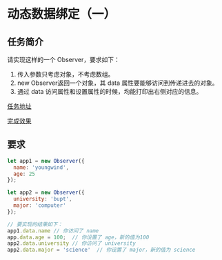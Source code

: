 # 动态数据绑定（一）

## 任务简介

请实现这样的一个 Observer，要求如下：

1. 传入参数只考虑对象，不考虑数组。
2. new Observer返回一个对象，其 data 属性要能够访问到传递进去的对象。
3. 通过 data 访问属性和设置属性的时候，均能打印出右侧对应的信息。

[任务地址](http://ife.baidu.com/course/detail/id/15)

[完成效果](https://miaolegemie.github.io/IFE2017/nuomi/mvvm1/index.html)

## 要求

```javascript
let app1 = new Observer({
  name: 'youngwind',
  age: 25
});

let app2 = new Observer({
  university: 'bupt',
  major: 'computer'
});

// 要实现的结果如下：
app1.data.name // 你访问了 name
app.data.age = 100;  // 你设置了 age，新的值为100
app2.data.university // 你访问了 university
app2.data.major = 'science'  // 你设置了 major，新的值为 science
```
